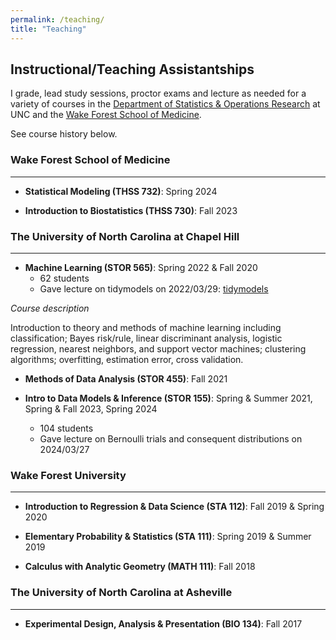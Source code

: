 ```yaml
---
permalink: /teaching/
title: "Teaching"
---
```


## Instructional/Teaching Assistantships

I grade, lead study sessions, proctor exams and lecture as needed for a variety of courses in the [Department of Statistics & Operations Research](https://stor.unc.edu/) at UNC and the [Wake Forest School of Medicine](https://school.wakehealth.edu/departments/biostatistics-and-data-science). 

See course history below.

### Wake Forest School of Medicine

---

- **Statistical Modeling (THSS 732)**: Spring 2024

- **Introduction to Biostatistics (THSS 730)**: Fall 2023

### The University of North Carolina at Chapel Hill

---

- **Machine Learning (STOR 565)**: Spring 2022 & Fall 2020
    - 62 students
    - Gave lecture on tidymodels on 2022/03/29: [tidymodels](/images/lectures/presentation.html)

*Course description*

Introduction to theory and methods of machine learning including classification; Bayes risk/rule, linear discriminant analysis, logistic regression, nearest neighbors, and support vector machines; clustering algorithms; overfitting, estimation error, cross validation.
    
- **Methods of Data Analysis (STOR 455)**: Fall 2021
   
- **Intro to Data Models & Inference (STOR 155)**: Spring & Summer 2021, Spring & Fall 2023, Spring 2024
    - 104 students
    - Gave lecture on Bernoulli trials and consequent distributions on 2024/03/27

### Wake Forest University

---

- **Introduction to Regression & Data Science (STA 112)**: Fall 2019 & Spring 2020

- **Elementary Probability & Statistics (STA 111)**: Spring 2019 & Summer 2019

- **Calculus with Analytic Geometry (MATH 111)**: Fall 2018

### The University of North Carolina at Asheville

---

- **Experimental Design, Analysis & Presentation (BIO 134)**: Fall 2017
